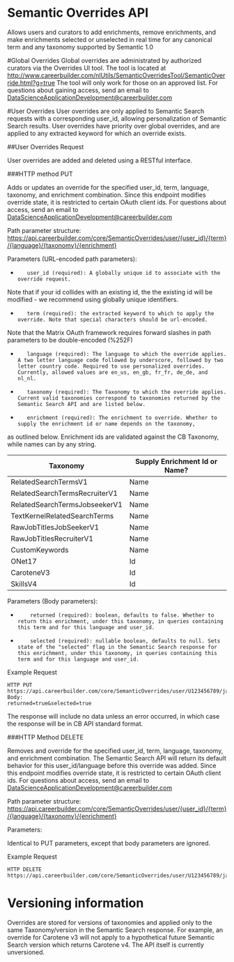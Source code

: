 Semantic Overrides API
===================
Allows users and curators to add enrichments, remove enrichments, and make enrichments selected or unselected in real time for 
any canonical term and any taxonomy supported by Semantic 1.0

#Global Overrides
Global overrides are administrated by authorized curators via the Overrides UI tool. The tool is located at 
http://www.careerbuilder.com/nlUtils/SemanticOverridesTool/SemanticOverride.html?g=true
The tool will only work for those on an approved list. For questions about gaining access, send an email to 
DataScienceApplicationDevelopment@careerbuilder.com

#User Overrides
User overrides are only applied to Semantic Search requests with a corresponding user_id, 
allowing personalization of Semantic Search results. User overrides have priority over global overrides, and are applied to
any extracted keyword for which an override exists. 

##User Overrides Request

User overrides are added and deleted using a RESTful interface.

###HTTP method PUT

Adds or updates an override for the specified user_id, term, language, taxonomy, and enrichment combination. 
Since this endpoint modifies override state, it is restricted to certain OAuth client ids. For questions about access, send an email to 
DataScienceApplicationDevelopment@careerbuilder.com

Path parameter structure: https://api.careerbuilder.com/core/SemanticOverrides/user/{user_id}/{term}/{language}/{taxonomy}/{enrichment}

Parameters (URL-encoded path parameters):
-        user_id (required): A globally unique id to associate with the override request. 
Note that if your id collides with an existing id, the the existing id will be modified - we recommend using globally unique identifiers. 
-        term (required): the extracted keyword to which to apply the override. Note that special characters should be url-encoded. 
Note that the Matrix OAuth framework requires forward slashes in path parameters to be double-encoded (%252F)
-        language (required): The language to which the override applies. A two letter language code followed by underscore, followed by two letter country code. Required to use personalized overrides. Currently, allowed values are en_us, en_gb, fr_fr, de_de, and nl_nl.
-        taxonomy (required): The Taxonomy to which the override applies. Current valid taxonomies correspond to taxonomies returned by the Semantic Search API and are listed below.
-        enrichment (required): The enrichment to override. Whether to supply the enrichment id or name depends on the taxonomy, 
as outlined below. Enrichment ids are validated against the CB Taxonomy, while names can by any string.

| Taxonomy | Supply Enrichment Id or Name? |
|----------|--------------|
|RelatedSearchTermsV1 | Name | 
|RelatedSearchTermsRecruiterV1 | Name | 
|RelatedSearchTermsJobseekerV1 | Name|  
|TextKernelRelatedSearchTerms | Name |
|RawJobTitlesJobSeekerV1 | Name |
|RawJobTitlesRecruiterV1 | Name |
|CustomKeywords| Name |
|ONet17| Id |
|CaroteneV3 | Id |
|SkillsV4 | Id |

Parameters (Body parameters):
-         returned (required): boolean, defaults to false. Whether to return this enrichment, under this taxonomy, in queries containing this term and for this language and user_id.
-         selected (required): nullable boolean, defaults to null. Sets state of the "selected" flag in the Semantic Search response for this enrichment, under this taxonomy, in queries containing this term and for this language and user_id.

Example Request
```
HTTP PUT
https://api.careerbuilder.com/core/SemanticOverrides/user/U123456789/java+developer/en_us/CaroteneV3/15.2/
Body:
returned=true&selected=true
```

The response will include no data unless an error occurred, in which case the response will be in CB API standard format. 

###HTTP Method DELETE

Removes and override for the specified user_id, term, language, taxonomy, and enrichment combination. The Semantic Search API will return its default behavior for this user_id/language before this override was added. 
Since this endpoint modifies override state, it is restricted to certain OAuth client ids. For questions about access, send an email to 
DataScienceApplicationDevelopment@careerbuilder.com

Path parameter structure: https://api.careerbuilder.com/core/SemanticOverrides/user/{user_id}/{term}/{language}/{taxonomy}/{enrichment}

Parameters:

Identical to PUT parameters, except that body parameters are ignored. 

Example Request
```
HTTP DELETE
https://api.careerbuilder.com/core/SemanticOverrides/user/U123456789/java+developer/en_us/CaroteneV3/15.2/
```

# Versioning information

Overrides are stored for versions of taxonomies and applied only to the same Taxonomy/version in the Semantic Search response. 
For example, an override for Carotene v3 will not apply to a hypothetical future Semantic Search version which returns Carotene v4. 
The API itself is currently unversioned.

